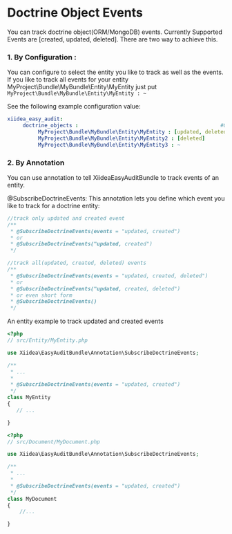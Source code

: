 Doctrine Object Events
========================
You can track doctrine object(ORM/MongoDB) events. Currently Supported Events are [created, updated, deleted]. There are two way to achieve this.

### 1. By Configuration :

You can configure to select the entity you like to track as well as the events. If you like to track all events for your entity MyProject\Bundle\MyBundle\Entity\MyEntity just put `MyProject\Bundle\MyBundle\Entity\MyEntity : ~`

See the following example configuration value:

``` yaml
xiidea_easy_audit:
     doctrine_objects :                                              #Optional
          MyProject\Bundle\MyBundle\Entity\MyEntity : [updated, deleted]
          MyProject\Bundle\MyBundle\Entity\MyEntity2 : [deleted]
          MyProject\Bundle\MyBundle\Entity\MyEntity3 : ~
```

### 2. By Annotation

You can use annotation to tell XiideaEasyAuditBundle to track events of an entity.

@SubscribeDoctrineEvents: This annotation lets you define which event you like to track for a doctrine entity:

```php
//track only updated and created event
/**
 * @SubscribeDoctrineEvents(events = "updated, created")
 * or
 * @SubscribeDoctrineEvents("updated, created")
 */

//track all(updated, created, deleted) events
/**
 * @SubscribeDoctrineEvents(events = "updated, created, deleted")
 * or
 * @SubscribeDoctrineEvents("updated, created, deleted")
 * or even short form
 * @SubscribeDoctrineEvents()
 */
```

An entity example to track updated and created events

```php
<?php
// src/Entity/MyEntity.php

use Xiidea\EasyAuditBundle\Annotation\SubscribeDoctrineEvents;

/**
 * ...
 * 
 * @SubscribeDoctrineEvents(events = "updated, created")
 */
class MyEntity
{
   // ...

}
```

```php
<?php
// src/Document/MyDocument.php

use Xiidea\EasyAuditBundle\Annotation\SubscribeDoctrineEvents;

/**
 * ...
 * 
 * @SubscribeDoctrineEvents(events = "updated, created")
 */
class MyDocument
{
    //...

}
```
